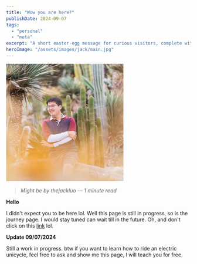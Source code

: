 ```yaml
---
title: "Wow you are here?"
publishDate: 2024-09-07
tags:
  - "personal"
  - "meta"
excerpt: "A short easter-egg message for curious visitors, complete with a playful update."
heroImage: "/assets/images/jack/main.jpg"
---
```

![Might be by thejackluo](/assets/images/jack/main.jpg)

> *Might be by thejackluo — 1 minute read*

**Hello**

I didn't expect you to be here lol. Well this page is still in
progress, so is the journey page. I would stay tuned can wait
till in the future. Oh, and don't click on this
[link](https://www.youtube.com/watch?v=uD4izuDMUQA)
lol.

**Update 09/07/2024**

Still a work in progress. btw if you want to learn how to ride an electric unicycle, feel free to ask and show me this page, I will teach you for free.
